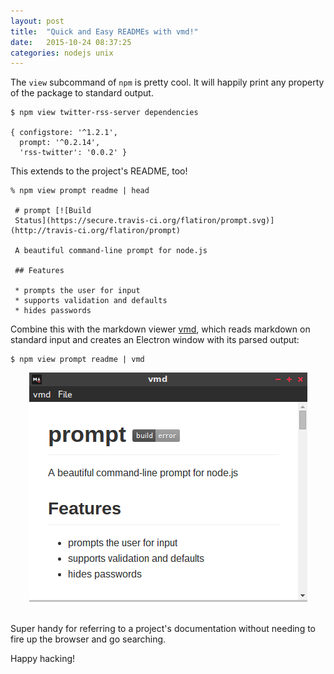 ```yaml
---
layout: post
title:  "Quick and Easy READMEs with vmd!"
date:   2015-10-24 08:37:25
categories: nodejs unix
---
```

The `view` subcommand of `npm` is pretty cool. It will happily print any
property of the package to standard output.

```
$ npm view twitter-rss-server dependencies
 
{ configstore: '^1.2.1',
  prompt: '^0.2.14',
  'rss-twitter': '0.0.2' }
```

This extends to the project's README, too!

```
% npm view prompt readme | head
 
 # prompt [![Build
 Status](https://secure.travis-ci.org/flatiron/prompt.svg)](http://travis-ci.org/flatiron/prompt)

 A beautiful command-line prompt for node.js

 ## Features

 * prompts the user for input
 * supports validation and defaults
 * hides passwords
```

Combine this with the markdown viewer [vmd](http://github.com/yoshuawuyts/vmd), which reads markdown on standard input and creates an Electron window with its parsed output:

```
$ npm view prompt readme | vmd
```

<center><img src="/static/vmd.png"/></center><br/>

Super handy for referring to a project's documentation without needing to fire
up the browser and go searching.

Happy hacking!


